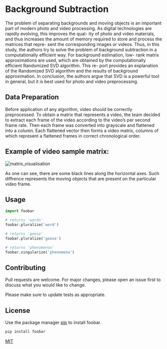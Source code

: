 # Background Subtraction


The problem of separating backgrounds and moving objects is an important part of modern photo and video processing. As digital technologies are rapidly evolving, this improves the qual- ity of photo and video materials, and thus increases the amount of memory required to store and process the matrices that repre- sent the corresponding images or videos. Thus, in this study, the authors try to solve the problem of background subtraction in a computationally efficient way. For background estimation, low- rank matrix approximations are used, which are obtained by the computationally efficient Randomized SVD algorithm. This re- port provides an explanation of the Randomized SVD algorithm and the results of background approximation. In conclusion, the authors argue that SVD is a powerful tool in general, but it is best used for photo and video preprocessing.

## Data Preparation

Before application of any algorithm, video should be correctly preprocessed. To obtain a matrix that represents a video, the team decided to extract each frame of the video according to the video’s per second frame rate. Then each frame was converted into grayscale and flattened into a column. Each flattened vector then forms a video matrix, columns of which represent a flattened frames in correct chronological order.

## Example of video sample matrix:

![matrix_visualisation](https://github.com/sharaievPn/background-foreground-separation/assets/116552240/5dc97995-9abd-4c29-8dd7-0ace193b84f3)

As one can see, there are some black lines along the horizontal axes. Such diffrence represents the moving objects that are present on the particular video frame.

## Usage

```python
import foobar

# returns 'words'
foobar.pluralize('word')

# returns 'geese'
foobar.pluralize('goose')

# returns 'phenomenon'
foobar.singularize('phenomena')
```

## Contributing

Pull requests are welcome. For major changes, please open an issue first
to discuss what you would like to change.

Please make sure to update tests as appropriate.

## License

Use the package manager [pip](https://pip.pypa.io/en/stable/) to install foobar.

```bash
pip install foobar
```

[MIT](https://choosealicense.com/licenses/mit/)
